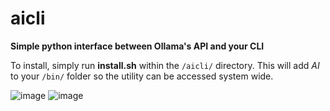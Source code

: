 # aicli
**Simple python interface between Ollama's API and your CLI**

To install, simply run **install.sh** within the `/aicli/` directory. This will add *AI* to your `/bin/` folder so the utility can be accessed system wide.

![image](https://github.com/user-attachments/assets/c389864c-42d8-469f-925a-db5a6751956a)
![image](https://github.com/user-attachments/assets/5e632b33-f4b9-49de-97d0-53d744c15cb4)
